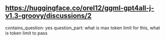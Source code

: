## https://huggingface.co/orel12/ggml-gpt4all-j-v1.3-groovy/discussions/2

contains_question: yes
question_part: what is max token limit for this, what is token limit to pass